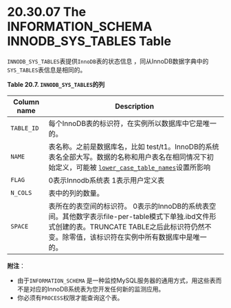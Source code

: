 # 20.30.07 The INFORMATION_SCHEMA INNODB_SYS_TABLES Table

`INNODB_SYS_TABLES`表提供`InnoDB`表的状态信息 ，同从InnoDB数据字典中的`SYS_TABLES`表信息是相同的。

**Table 20.7. `INNODB_SYS_TABLES`的列**

<table>
<thead>
<tr>
	<th scope="col">Column name</th>
	<th scope="col">Description</th>
</tr>
</thead>

<tbody>
<tr>
	<td scope="row"><code class="literal">TABLE_ID</code></td>
	<td>每个InnoDB表的标识符，在实例所以数据库中它是唯一的。</td>
</tr>

<tr>
	<td scope="row"><code class="literal">NAME</code></td>
	<td>表名称。之前是数据库名，比如 test/t1。InnoDB的系统表名全部大写。数据的名称和用户表名在相同情况下初始定义，可能被
              <a class="link" href="server-system-variables.html#sysvar_lower_case_table_names"><code class="literal">lower_case_table_names</code></a>设置所影响</td>
</tr>

<tr>
	<td scope="row"><code class="literal">FLAG</code></td>
	<td>0表示Innodb系统表 1表示用户定义表</td>
</tr>

<tr>
	<td scope="row"><code class="literal">N_COLS</code></td>
	<td>表中的列的数量。</td>
</tr>

<tr>
	<td scope="row"><code class="literal">SPACE</code></td>
	<td>表所在的表空间的标识符。 0表示的InnoDB的系统表空间。其他数字表示file-per-table模式下单独.ibd文件形式创建的表。TRUNCATE TABLE之后此标识符仍然不变。除零值，该标识符在实例中所有数据库中是唯一的。</td>
</tr>
</tbody>
</table>

**附注**：

- 由于`INFORMATION_SCHEMA` 是一种监控MySQL服务器的通用方式，用这些表而不是对应的InnoDB系统表为您开发任何新的监测应用。
- 你必须有`PROCESS`权限才能查询这个表。